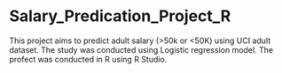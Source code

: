 # Salary_Predication_Project_R
This project aims to predict adult salary (>50k or <50K) using UCI adult dataset. 
The study was conducted using Logistic regression model. 
The profect was conducted in R using R Studio.
